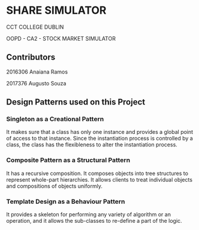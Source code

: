 # SHARE SIMULATOR

CCT COLLEGE DUBLIN

OOPD - CA2 - STOCK MARKET SIMULATOR

## Contributors

2016306 Anaiana Ramos

2017376 Augusto Souza

## Design Patterns used on this Project

### Singleton as a Creational Pattern
 
It makes sure that a class has only one instance and provides a global point of access to that instance. Since the instantiation process is controlled by a class, the class has the flexibleness to alter the instantiation process.
 
### Composite Pattern as a Structural Pattern
 
It has a recursive composition. It composes objects into tree structures to represent whole-part hierarchies. It allows clients to treat individual objects and compositions of objects uniformly.
 
### Template Design as a Behaviour Pattern
 
It provides a skeleton for performing any variety of algorithm or an operation, and it allows the sub-classes to re-define a part of the logic.
